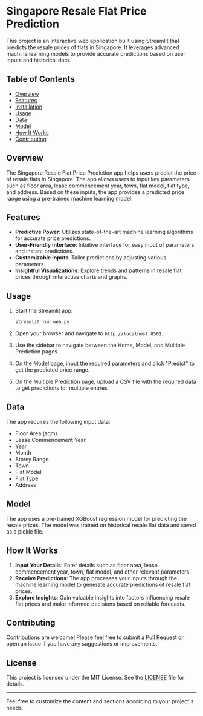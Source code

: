 # Singapore Resale Flat Price Prediction

This project is an interactive web application built using Streamlit that predicts the resale prices of flats in Singapore. It leverages advanced machine learning models to provide accurate predictions based on user inputs and historical data.

## Table of Contents

- [Overview](#overview)
- [Features](#features)
- [Installation](#installation)
- [Usage](#usage)
- [Data](#data)
- [Model](#model)
- [How It Works](#how-it-works)
- [Contributing](#contributing)

## Overview

The Singapore Resale Flat Price Prediction app helps users predict the price of resale flats in Singapore. The app allows users to input key parameters such as floor area, lease commencement year, town, flat model, flat type, and address. Based on these inputs, the app provides a predicted price range using a pre-trained machine learning model.

## Features

- **Predictive Power**: Utilizes state-of-the-art machine learning algorithms for accurate price predictions.
- **User-Friendly Interface**: Intuitive interface for easy input of parameters and instant predictions.
- **Customizable Inputs**: Tailor predictions by adjusting various parameters.
- **Insightful Visualizations**: Explore trends and patterns in resale flat prices through interactive charts and graphs.

## Usage

1. Start the Streamlit app:
   ```bash
   streamlit run web.py
   ```
2. Open your browser and navigate to `http://localhost:8501`.

3. Use the sidebar to navigate between the Home, Model, and Multiple Prediction pages.

4. On the Model page, input the required parameters and click "Predict" to get the predicted price range.

5. On the Multiple Prediction page, upload a CSV file with the required data to get predictions for multiple entries.

## Data

The app requires the following input data:
- Floor Area (sqm)
- Lease Commencement Year
- Year
- Month
- Storey Range
- Town
- Flat Model
- Flat Type
- Address

## Model

The app uses a pre-trained XGBoost regression model for predicting the resale prices. The model was trained on historical resale flat data and saved as a pickle file.

## How It Works

1. **Input Your Details**: Enter details such as floor area, lease commencement year, town, flat model, and other relevant parameters.
2. **Receive Predictions**: The app processes your inputs through the machine learning model to generate accurate predictions of resale flat prices.
3. **Explore Insights**: Gain valuable insights into factors influencing resale flat prices and make informed decisions based on reliable forecasts.

## Contributing

Contributions are welcome! Please feel free to submit a Pull Request or open an issue if you have any suggestions or improvements.

## License

This project is licensed under the MIT License. See the [LICENSE](LICENSE) file for details.

---

Feel free to customize the content and sections according to your project's needs.
